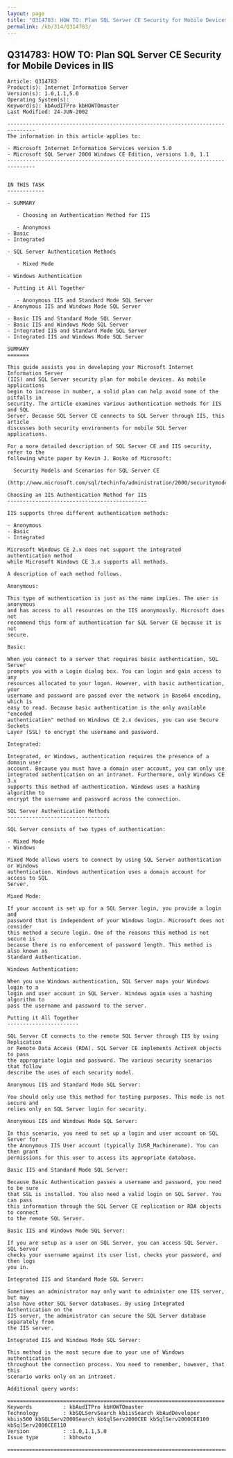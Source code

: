 ```yaml
---
layout: page
title: "Q314783: HOW TO: Plan SQL Server CE Security for Mobile Devices in IIS"
permalink: /kb/314/Q314783/
---
```


## Q314783: HOW TO: Plan SQL Server CE Security for Mobile Devices in IIS

	Article: Q314783
	Product(s): Internet Information Server
	Version(s): 1.0,1.1,5.0
	Operating System(s): 
	Keyword(s): kbAudITPro kbHOWTOmaster
	Last Modified: 24-JUN-2002
	
	-------------------------------------------------------------------------------
	The information in this article applies to:
	
	- Microsoft Internet Information Services version 5.0 
	- Microsoft SQL Server 2000 Windows CE Edition, versions 1.0, 1.1 
	-------------------------------------------------------------------------------
	
	
	IN THIS TASK
	------------
	
	- SUMMARY
	
	   - Choosing an Authentication Method for IIS
	
	   - Anonymous
	- Basic
	- Integrated
	
	- SQL Server Authentication Methods
	
	   - Mixed Mode
	
	- Windows Authentication
	
	- Putting it All Together
	
	   - Anonymous IIS and Standard Mode SQL Server
	- Anonymous IIS and Windows Mode SQL Server
	
	- Basic IIS and Standard Mode SQL Server
	- Basic IIS and Windows Mode SQL Server
	- Integrated IIS and Standard Mode SQL Server
	- Integrated IIS and Windows Mode SQL Server
	
	SUMMARY
	=======
	
	This guide assists you in developing your Microsoft Internet Information Server
	(IIS) and SQL Server security plan for mobile devices. As mobile applications
	begin to increase in number, a solid plan can help avoid some of the pitfalls in
	security. The article examines various authentication methods for IIS and SQL
	Server. Because SQL Server CE connects to SQL Server through IIS, this article
	discusses both security environments for mobile SQL Server applications.
	
	For a more detailed description of SQL Server CE and IIS security, refer to the
	following white paper by Kevin J. Boske of Microsoft:
	
	  Security Models and Scenarios for SQL Server CE
	  (http://www.microsoft.com/sql/techinfo/administration/2000/securitymodels.asp)
	
	Choosing an IIS Authentication Method for IIS
	---------------------------------------------
	
	IIS supports three different authentication methods:
	
	- Anonymous
	- Basic
	- Integrated
	
	Microsoft Windows CE 2.x does not support the integrated authentication method
	while Microsoft Windows CE 3.x supports all methods.
	
	A description of each method follows.
	
	Anonymous:
	
	This type of authentication is just as the name implies. The user is anonymous
	and has access to all resources on the IIS anonymously. Microsoft does not
	recommend this form of authentication for SQL Server CE because it is not
	secure.
	
	Basic:
	
	When you connect to a server that requires basic authentication, SQL Server
	prompts you with a Login dialog box. You can login and gain access to any
	resources allocated to your logon. However, with basic authentication, your
	username and password are passed over the network in Base64 encoding, which is
	easy to read. Because basic authentication is the only available "encoded
	authentication" method on Windows CE 2.x devices, you can use Secure Sockets
	Layer (SSL) to encrypt the username and password.
	
	Integrated:
	
	Integrated, or Windows, authentication requires the presence of a domain user
	account. Because you must have a domain user account, you can only use
	integrated authentication on an intranet. Furthermore, only Windows CE 3.x
	supports this method of authentication. Windows uses a hashing algorithm to
	encrypt the username and password across the connection.
	
	SQL Server Authentication Methods
	---------------------------------
	
	SQL Server consists of two types of authentication:
	
	- Mixed Mode
	- Windows
	
	Mixed Mode allows users to connect by using SQL Server authentication or Windows
	authentication. Windows authentication uses a domain account for access to SQL
	Server.
	
	Mixed Mode:
	
	If your account is set up for a SQL Server login, you provide a login and
	password that is independent of your Windows login. Microsoft does not consider
	this method a secure login. One of the reasons this method is not secure is
	because there is no enforcement of password length. This method is also known as
	Standard Authentication.
	
	Windows Authentication:
	
	When you use Windows authentication, SQL Server maps your Windows login to a
	login and user account in SQL Server. Windows again uses a hashing algorithm to
	pass the username and password to the server.
	
	Putting it All Together
	-----------------------
	
	SQL Server CE connects to the remote SQL Server through IIS by using Replication
	or Remote Data Access (RDA). SQL Server CE implements ActiveX objects to pass
	the appropriate login and password. The various security scenarios that follow
	describe the uses of each security model.
	
	Anonymous IIS and Standard Mode SQL Server:
	
	You should only use this method for testing purposes. This mode is not secure and
	relies only on SQL Server login for security.
	
	Anonymous IIS and Windows Mode SQL Server:
	
	In this scenario, you need to set up a login and user account on SQL Server for
	the Anonymous IIS User account (typically IUSR_Machinename). You can then grant
	permissions for this user to access its appropriate database.
	
	Basic IIS and Standard Mode SQL Server:
	
	Because Basic Authentication passes a username and password, you need to be sure
	that SSL is installed. You also need a valid login on SQL Server. You can pass
	this information through the SQL Server CE replication or RDA objects to connect
	to the remote SQL Server.
	
	Basic IIS and Windows Mode SQL Server:
	
	If you are setup as a user on SQL Server, you can access SQL Server. SQL Server
	checks your username against its user list, checks your password, and then logs
	you in.
	
	Integrated IIS and Standard Mode SQL Server:
	
	Sometimes an administrator may only want to administer one IIS server, but may
	also have other SQL Server databases. By using Integrated Authentication on the
	IIS server, the administrator can secure the SQL Server database separately from
	the IIS server.
	
	Integrated IIS and Windows Mode SQL Server:
	
	This method is the most secure due to your use of Windows authentication
	throughout the connection process. You need to remember, however, that this
	scenario works only on an intranet.
	
	Additional query words:
	
	======================================================================
	Keywords          : kbAudITPro kbHOWTOmaster 
	Technology        : kbSQLServSearch kbiisSearch kbAudDeveloper kbiis500 kbSQLServ2000Search kbSqlServ2000CEE kbSqlServ2000CEE100 kbSqlServ2000CEE110
	Version           : :1.0,1.1,5.0
	Issue type        : kbhowto
	
	=============================================================================
	
